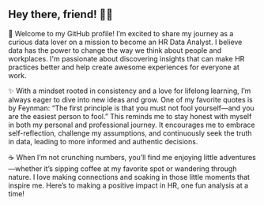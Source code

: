 ## Hey there, friend! 👋✨
🌟 Welcome to my GitHub profile! I’m excited to share my journey as a curious data lover on a mission to become an HR Data Analyst. I believe data has the power to change the way we think about people and workplaces. I'm passionate about discovering insights that can make HR practices better and help create awesome experiences for everyone at work.

✨ With a mindset rooted in consistency and a love for lifelong learning, I’m always eager to dive into new ideas and grow. One of my favorite quotes is by Feynman: “The first principle is that you must not fool yourself—and you are the easiest person to fool.” This reminds me to stay honest with myself in both my personal and professional journey. It encourages me to embrace self-reflection, challenge my assumptions, and continuously seek the truth in data, leading to more informed and authentic decisions.

☕ When I’m not crunching numbers, you’ll find me enjoying little adventures—whether it’s sipping coffee at my favorite spot or wandering through nature. I love making connections and soaking in those little moments that inspire me. Here’s to making a positive impact in HR, one fun analysis at a time!
